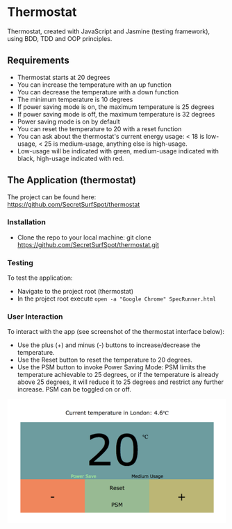 # Thermostat

Thermostat, created with JavaScript and Jasmine (testing framework), using BDD, TDD and OOP principles.

## Requirements

- Thermostat starts at 20 degrees
- You can increase the temperature with an up function
- You can decrease the temperature with a down function
- The minimum temperature is 10 degrees
- If power saving mode is on, the maximum temperature is 25 degrees
- If power saving mode is off, the maximum temperature is 32 degrees
- Power saving mode is on by default
- You can reset the temperature to 20 with a reset function
- You can ask about the thermostat's current energy usage: < 18 is low-usage, < 25 is medium-usage, anything else is high-usage.
- Low-usage will be indicated with green, medium-usage indicated with black, high-usage indicated with red.

## The Application (thermostat)

The project can be found here:
https://github.com/SecretSurfSpot/thermostat

### Installation
- Clone the repo to your local machine:
git clone https://github.com/SecretSurfSpot/thermostat.git

### Testing
To test the application:
- Navigate to the project root (thermostat)
- In the project root execute `open -a "Google Chrome" SpecRunner.html`

### User Interaction
To interact with the app (see screenshot of the thermostat interface below):
- Use the plus (+) and minus (-) buttons to increase/decrease the temperature.
- Use the Reset button to reset the temperature to 20 degrees.
- Use the PSM button to invoke Power Saving Mode: PSM limits the temperature achievable to 25 degrees, or if the temperature is already above 25 degrees, it will reduce it to 25 degrees and restrict any further increase. PSM can be toggled on or off.

![Thermostat interface](https://github.com/SecretSurfSpot/thermostat/blob/master/images/thermostat%20interface.png)
